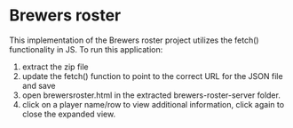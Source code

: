 # Brewers roster
This implementation of the Brewers roster project utilizes the fetch() functionality in JS.
To run this application: 
1. extract the zip file 
2. update the fetch() function to point to the correct URL for the JSON file and save
3. open brewersroster.html in the extracted brewers-roster-server folder.
4. click on a player name/row to view additional information, click again to close the expanded view.
